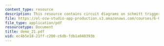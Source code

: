 ```yaml
---
content_type: resource
description: This resource contains circuit diagrams on schmitt trigger.
file: https://ol-ocw-studio-app-production.s3.amazonaws.com/courses/6-002-circuits-and-electronics-spring-2007/ec4b5e1821ffc200c6dbfdb1a040393b_demo_21.pdf
file_type: application/pdf
resourcetype: Document
title: demo_21.pdf
uid: ec4b5e18-21ff-c200-c6db-fdb1a040393b
---
```

